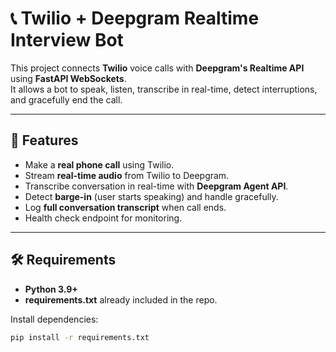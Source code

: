 # 📞 Twilio + Deepgram Realtime Interview Bot

This project connects **Twilio** voice calls with **Deepgram's Realtime API** using **FastAPI WebSockets**.  
It allows a bot to speak, listen, transcribe in real-time, detect interruptions, and gracefully end the call.

---

## 🚀 Features
- Make a **real phone call** using Twilio.
- Stream **real-time audio** from Twilio to Deepgram.
- Transcribe conversation in real-time with **Deepgram Agent API**.
- Detect **barge-in** (user starts speaking) and handle gracefully.
- Log **full conversation transcript** when call ends.
- Health check endpoint for monitoring.

---

## 🛠 Requirements

- **Python 3.9+**
- **requirements.txt** already included in the repo.

Install dependencies:

```bash
pip install -r requirements.txt
